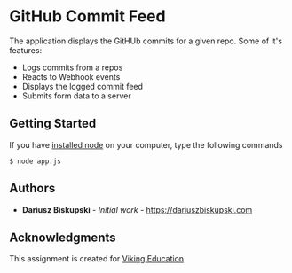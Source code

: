 # GitHub Commit Feed

The application displays the GitHUb commits for a given repo. Some of it's features:
- Logs commits from a repos
- Reacts to Webhook events
- Displays the logged commit feed
- Submits form data to a server

## Getting Started

If you have [installed node](https://nodejs.org/en/download/) on your computer, type the following commands

```
$ node app.js
```


## Authors

* **Dariusz Biskupski** - *Initial work* - https://dariuszbiskupski.com


## Acknowledgments

This assignment is created for [Viking Education](https://www.vikingcodeschool.com/)
